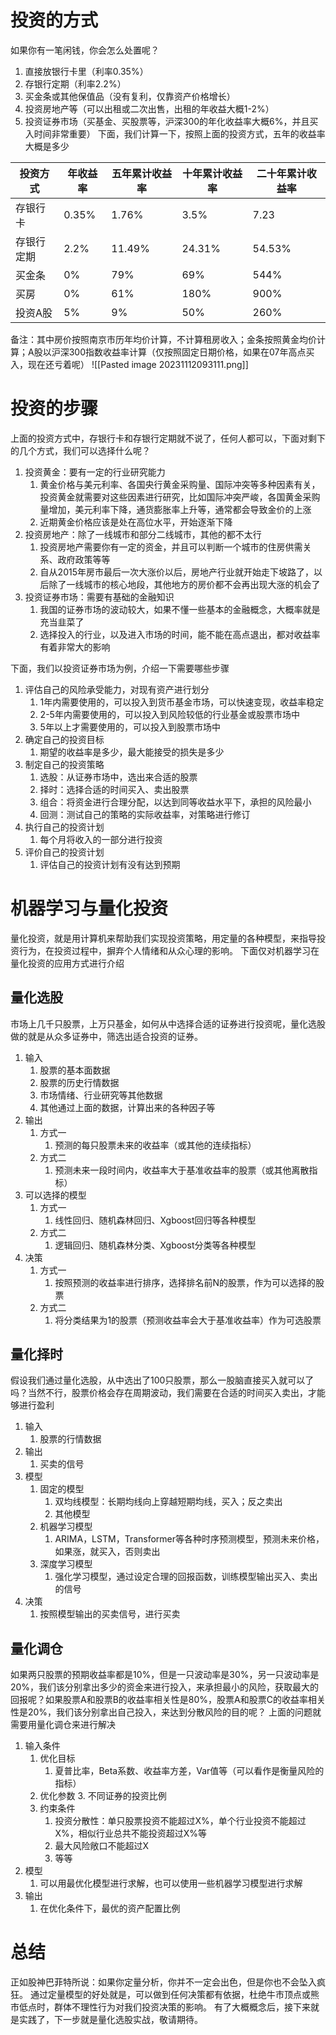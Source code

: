 # 投资的方式
如果你有一笔闲钱，你会怎么处置呢？
1. 直接放银行卡里（利率0.35%）
2. 存银行定期（利率2.2%）
3. 买金条或其他保值品（没有复利，仅靠资产价格增长）
4. 投资房地产等（可以出租或二次出售，出租的年收益大概1-2%）
5. 投资证券市场（买基金、买股票等，沪深300的年化收益率大概6%，并且买入时间非常重要）
下面，我们计算一下，按照上面的投资方式，五年的收益率大概是多少

| 投资方式   | 年收益率 | 五年累计收益率        | 十年累计收益率 | 二十年累计收益率 |
| ---------- | -------- | --------------------- | -------------- | ---------------- |
| 存银行卡   | 0.35%    | 1.76%                 | 3.5%           | 7.23             |
| 存银行定期 | 2.2%     | 11.49%                | 24.31%         | 54.53%           |
| 买金条     | 0%       | 79% | 69%            | 544%             |
| 买房       | 0%       | 61%                   | 180%           | 900%        |
| 投资A股    |  5%        | 9%                    | 50%            | 260%                 |

备注：其中房价按照南京市历年均价计算，不计算租房收入；金条按照黄金均价计算；A股以沪深300指数收益率计算（仅按照固定日期价格，如果在07年高点买入，现在还亏着呢）
![[Pasted image 20231112093111.png]]

# 投资的步骤
上面的投资方式中，存银行卡和存银行定期就不说了，任何人都可以，下面对剩下的几个方式，我们可以选择什么呢？
1. 投资黄金：要有一定的行业研究能力
	1. 黄金价格与美元利率、各国央行黄金采购量、国际冲突等多种因素有关，投资黄金就需要对这些因素进行研究，比如国际冲突严峻，各国黄金采购量增加，美元利率下降，通货膨胀率上升等，通常都会导致金价的上涨
	2. 近期黄金价格应该是处在高位水平，开始逐渐下降
2. 投资房地产：除了一线城市和部分二线城市，其他的都不太行
	1. 投资房地产需要你有一定的资金，并且可以判断一个城市的住房供需关系、政府政策等等
	2. 自从2015年房市最后一次大涨价以后，房地产行业就开始走下坡路了，以后除了一线城市的核心地段，其他地方的房价都不会再出现大涨的机会了
3. 投资证券市场：需要有基础的金融知识
	1. 我国的证券市场的波动较大，如果不懂一些基本的金融概念，大概率就是充当韭菜了
	2. 选择投入的行业，以及进入市场的时间，能不能在高点退出，都对收益率有着非常大的影响

下面，我们以投资证券市场为例，介绍一下需要哪些步骤
1. 评估自己的风险承受能力，对现有资产进行划分
	1. 1年内需要使用的，可以投入到货币基金市场，可以快速变现，收益率稳定
	2. 2-5年内需要使用的，可以投入到风险较低的行业基金或股票市场中
	3. 5年以上才需要使用的，可以投入到股票市场中
2. 确定自己的投资目标
	1. 期望的收益率是多少，最大能接受的损失是多少
3. 制定自己的投资策略
	1. 选股：从证券市场中，选出来合适的股票
	2. 择时：选择合适的时间买入、卖出股票
	3. 组合：将资金进行合理分配，以达到同等收益水平下，承担的风险最小
	4. 回测：测试自己的策略的实际收益率，对策略进行修订
4. 执行自己的投资计划
	1. 每个月将收入的一部分进行投资
5. 评价自己的投资计划
	1. 评估自己的投资计划有没有达到预期

# 机器学习与量化投资
量化投资，就是用计算机来帮助我们实现投资策略，用定量的各种模型，来指导投资行为，在投资过程中，摒弃个人情绪和从众心理的影响。
下面仅对机器学习在量化投资的应用方式进行介绍
## 量化选股
市场上几千只股票，上万只基金，如何从中选择合适的证券进行投资呢，量化选股做的就是从众多证券中，筛选出适合投资的证券。

1. 输入
	1. 股票的基本面数据
	2. 股票的历史行情数据
	4. 市场情绪、行业研究等其他数据
	5. 其他通过上面的数据，计算出来的各种因子等
2. 输出
	1. 方式一
		1. 预测的每只股票未来的收益率（或其他的连续指标）
	2. 方式二
		1. 预测未来一段时间内，收益率大于基准收益率的股票（或其他离散指标）
3. 可以选择的模型
	1. 方式一
		1. 线性回归、随机森林回归、Xgboost回归等各种模型
	2. 方式二
		1. 逻辑回归、随机森林分类、Xgboost分类等各种模型
4. 决策
	1. 方式一
		1. 按照预测的收益率进行排序，选择排名前N的股票，作为可以选择的股票
	2. 方式二
		1. 将分类结果为1的股票（预测收益率会大于基准收益率）作为可选股票
## 量化择时
假设我们通过量化选股，从中选出了100只股票，那么一股脑直接买入就可以了吗？当然不行，股票价格会存在周期波动，我们需要在合适的时间买入卖出，才能够进行盈利
1. 输入
	1. 股票的行情数据
2. 输出
	1. 买卖的信号
3. 模型
	1. 固定的模型
		1. 双均线模型：长期均线向上穿越短期均线，买入；反之卖出
		2. 其他模型
	2. 机器学习模型
		1. ARIMA，LSTM，Transformer等各种时序预测模型，预测未来价格，如果涨，就买入，否则卖出
	3. 深度学习模型
		1. 强化学习模型，通过设定合理的回报函数，训练模型输出买入、卖出的信号
4. 决策
	1. 按照模型输出的买卖信号，进行买卖

## 量化调仓
如果两只股票的预期收益率都是10%，但是一只波动率是30%，另一只波动率是20%，我们该分别拿出多少的资金来进行投入，来承担最小的风险，获取最大的回报呢？如果股票A和股票B的收益率相关性是80%，股票A和股票C的收益率相关性是20%，我们该分别拿出自己投入，来达到分散风险的目的呢？
上面的问题就需要用量化调仓来进行解决
1. 输入条件
	1. 优化目标
		1. 夏普比率，Beta系数、收益率方差，Var值等（可以看作是衡量风险的指标）
	2. 优化参数
		3. 不同证券的投资比例
	3. 约束条件
		1. 投资分散性：单只股票投资不能超过X%，单个行业投资不能超过X%，相似行业总共不能投资超过X%等
		2. 最大风险敞口不能超过X
		3. 等等
2. 模型
	1. 可以用最优化模型进行求解，也可以使用一些机器学习模型进行求解
3. 输出
	1. 在优化条件下，最优的资产配置比例

# 总结
正如股神巴菲特所说：如果你定量分析，你并不一定会出色，但是你也不会坠入疯狂。
通过定量模型的好处就是，可以做到任何决策都有依据，杜绝牛市顶点或熊市低点时，群体不理性行为对我们投资决策的影响。
有了大概概念后，接下来就是实践了，下一步就是量化选股实战，敬请期待。

